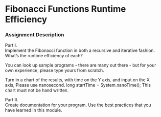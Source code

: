 # Fibonacci Functions Runtime Efficiency

### Assignment Description
Part I.<br>
Implement the Fibonacci function in both a recursive and iterative fashion. What’s the runtime efficiency of each? 

You can look up sample programs - there are many out there - but for your own experience, please type yours from scratch. 

Turn in a chart of the results, with time on the Y axis, and input on the X axis, Please use nanosecond.  long startTime = System.nanoTime(); This chart must not be hand written.

Part II.<br>
Create documentation for your program.  Use the best practices that you have learned in this module.
